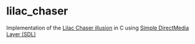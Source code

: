 # lilac_chaser
Implementation of the [Lilac Chaser illusion](https://en.wikipedia.org/wiki/Lilac_chaser) in C using  [Simple DirectMedia Layer (SDL)](libsdl.org)
